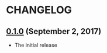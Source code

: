 # CHANGELOG
## [0.1.0](https://github.com/yasaichi/actionview-consistent_fallback/releases/tag/v0.1.0) (September 2, 2017)
* The initial release
